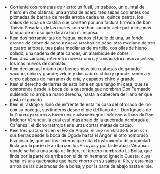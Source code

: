 - Corriente dos romanas de hierro: un fusil, un trabuco, un quintal de hierro en dos platinas, una arroba de acero, tres sepas corrientes dos plomadas de barraja de media arroba cada una, quince perros, los cabos de ropa de Castilla que constan por una factura firmada de Don Torivio Posadas, de las cuales solo se han sacado siete pañuelos; mas la ropa de mi uso que dará razón mi esposa.
- Item dos herramientas de fragua, menos el fuelle de una, un fondo grande de cobre de ocho a nueve arrobas de peso, otro mediano de tres a cuatro arrobas, tres palas medianas de martillo, dos ollas de hierro colado, una cadena de atar canoas, un alambique de cobre.
- Item diez canoas, entre ellas nuevas unas, y traídas otras, nueve potros, los más nuevos de canalato.
- Item declaro así mismo por bienes míos bien cabezas de ganado vacuno, chico y grande; veinte y dos cabros chico y grande, setenta y cinco cabezas de marranos de cría, y capados chico y grande.
- Item el derecho de tierras de esta loma en que tengo mi casa, que se comprende desde la boca de la quebrada que nombran Don Fernando subiendo río arriba a mano derecha, hasta la cabecera del llano en que pasta el ganado.
- Item el rastrojo y llano de enfrente de esta mi casa del otro lado del río con su bodega, sus linderos desde el pie del llano de... Don Ignacio de la Cuesta para abajo hasta una quebradita que linda con el llano de Don Melchor Vérancur, la cual está más abajo de la quebrada nombrada el Cañansal, el dicho rastrojo tiene unas cortas matas de cacao.
- Item tres platanares en el Río de Arquía, el uno nombrado Biaran con sus tierras desde la boca de Ogodo hasta el Angor; el otro nombrado Franciscote, que por los linderos que cita el instrumento de propiedad linda por la parte de arriba con los Arroyos y por la de abajo Vérancur donde se halla una sonja de lindero; el tercero nombrado La Bolsa, que linda por la parte de arriba con el de mi hermano Ignacio Cuesta, cuya señal es una quebradita que hace chorro en su salida al Río, y esta más arriba de las quebradas de la bolsa, y por la parte de abajo hasta el pie.